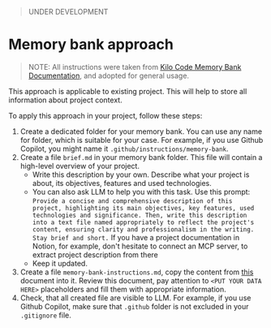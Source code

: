 > UNDER DEVELOPMENT

# Memory bank approach

> NOTE: All instructions were taken from [Kilo Code Memory Bank Documentation](https://kilocode.ai/docs/advanced-usage/memory-bank), and adopted for general usage.

This approach is applicable to existing project. This will help to store all information about project context.

To apply this approach in your project, follow these steps:

1. Create a dedicated folder for your memory bank. You can use any name for folder, which is suitable for your case. For example, if you use Github Copilot, you might name it `.github/instructions/memory-bank`.
2. Create a file `brief.md` in your memory bank folder. This file will contain a high-level overview of your project.
   - Write this description by your own. Describe what your project is about, its objectives, features and used technologies.
   - You can also ask LLM to help you with this task. Use this prompt:
   `Provide a concise and comprehensive description of this project, highlighting its main objectives, key features, used technologies and significance. Then, write this description into a text file named appropriately to reflect the project's content, ensuring clarity and professionalism in the writing. Stay brief and short.`
   If you have a project documentation in Notion, for example, don't hesitate to connect an MCP server, to extract project description from there
   - Keep it updated.
3. Create a file `memory-bank-instructions.md`, copy the content from [this](./memory-bank-instructions.md) document into it. Review this document, pay attention to `<PUT YOUR DATA HERE>` placeholders and fill them with appropriate information.
4. Check, that all created file are visible to LLM.
   For example, if you use Github Copilot, make sure that `.github` folder is not excluded in your `.gitignore` file.
